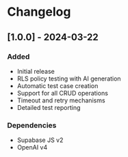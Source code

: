 # Changelog

## [1.0.0] - 2024-03-22
### Added
- Initial release
- RLS policy testing with AI generation
- Automatic test case creation
- Support for all CRUD operations
- Timeout and retry mechanisms
- Detailed test reporting

### Dependencies
- Supabase JS v2
- OpenAI v4